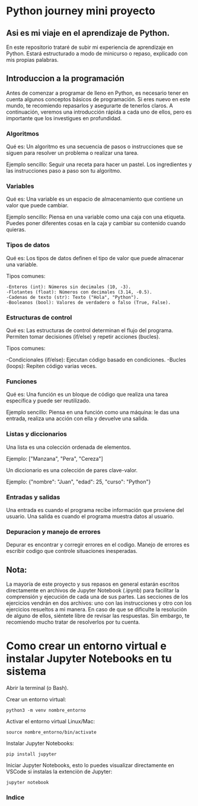 # Python journey mini proyecto

## Asi es mi viaje en el aprendizaje de Python.

En este repositorio trataré de subir mi experiencia de aprendizaje en Python.
Estará estructurado a modo de minicurso o repaso, explicado con mis propias palabras.

## Introduccion a la programación

Antes de comenzar a programar de lleno en Python, es necesario tener en cuenta algunos conceptos básicos de programación. Si eres nuevo en este mundo, te recomiendo repasarlos y asegurarte de tenerlos claros. A continuación, veremos una introducción rápida a cada uno de ellos, pero es importante que los investigues en profundidad.

### Algoritmos

Qué es:
Un algoritmo es una secuencia de pasos o instrucciones que se siguen para resolver un problema o realizar una tarea.

Ejemplo sencillo:
Seguir una receta para hacer un pastel. Los ingredientes y las instrucciones paso a paso son tu algoritmo.

### Variables

Qué es:
Una variable es un espacio de almacenamiento que contiene un valor que puede cambiar.

Ejemplo sencillo:
Piensa en una variable como una caja con una etiqueta. Puedes poner diferentes cosas en la caja y cambiar su contenido cuando quieras.

### Tipos de datos

Qué es:
Los tipos de datos definen el tipo de valor que puede almacenar una variable.

Tipos comunes:

    -Enteros (int): Números sin decimales (10, -3).
    -Flotantes (float): Números con decimales (3.14, -0.5).
    -Cadenas de texto (str): Texto ("Hola", "Python").
    -Booleanos (bool): Valores de verdadero o falso (True, False).

### Estructuras de control

Qué es:
Las estructuras de control determinan el flujo del programa. Permiten tomar decisiones (if/else) y repetir acciones (bucles).

Tipos comunes:

-Condicionales (if/else): Ejecutan código basado en condiciones.
-Bucles (loops): Repiten código varias veces.

### Funciones

Qué es:
Una función es un bloque de código que realiza una tarea específica y puede ser reutilizado.

Ejemplo sencillo:
Piensa en una función como una máquina: le das una entrada, realiza una acción con ella y devuelve una salida.

### Listas y diccionarios

Una lista es una colección ordenada de elementos.

Ejemplo: ["Manzana", "Pera", "Cereza"]

Un diccionario es una colección de pares clave-valor.

Ejemplo: {"nombre": "Juan", "edad": 25, "curso": "Python"}

### Entradas y salidas

Una entrada es cuando el programa recibe información que proviene del usuario.
Una salida es cuando el programa muestra datos al usuario.

### Depuracion y manejo de errores

Depurar es encontrar y corregir errores en el codigo.
Manejo de errores es escribir codigo que controle situaciones inesperadas.

## Nota:

La mayoría de este proyecto y sus repasos en general estarán escritos directamente en archivos de Jupyter Notebook (.ipynb) para facilitar la comprensión y ejecución de cada una de sus partes. Las secciones de los ejercicios vendrán en dos archivos: uno con las instrucciones y otro con los ejercicios resueltos a mi manera. En caso de que se dificulte la resolución de alguno de ellos, siéntete libre de revisar las respuestas. Sin embargo, te recomiendo mucho tratar de resolverlos por tu cuenta.

# Como crear un entorno virtual e instalar Jupyter Notebooks en tu sistema

Abrir la terminal (o Bash).

Crear un entorno virtual:

    python3 -m venv nombre_entorno

Activar el entorno virtual Linux/Mac:

    source nombre_entorno/bin/activate

Instalar Jupyter Notebooks:

    pip install jupyter

Iniciar Jupyter Notebooks, esto lo puedes visualizar directamente en VSCode si instalas
la extenciòn de Jupyter:

    jupyter notebook

### Indice
